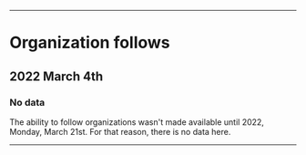 
***

# Organization follows

## 2022 March 4th

### No data

The ability to follow organizations wasn't made available until 2022, Monday, March 21st. For that reason, there is no data here.

***
